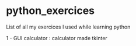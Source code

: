 # python_exercices
List of all my exercices I used while learning python

1 - GUI calculator : calculator made tkinter
